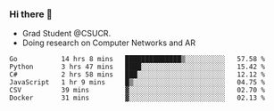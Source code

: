 ### Hi there 👋
- Grad Student @CSUCR. 
- Doing research on Computer Networks and AR
<!--START_SECTION:waka-->

```text
Go           14 hrs 8 mins   ██████████████▒░░░░░░░░░░   57.58 %
Python       3 hrs 47 mins   ████░░░░░░░░░░░░░░░░░░░░░   15.42 %
C#           2 hrs 58 mins   ███░░░░░░░░░░░░░░░░░░░░░░   12.12 %
JavaScript   1 hr 9 mins     █▒░░░░░░░░░░░░░░░░░░░░░░░   04.75 %
CSV          39 mins         ▓░░░░░░░░░░░░░░░░░░░░░░░░   02.70 %
Docker       31 mins         ▓░░░░░░░░░░░░░░░░░░░░░░░░   02.13 %
```

<!--END_SECTION:waka-->
<!--
**jluo117/jluo117** is a ✨ _special_ ✨ repository because its `README.md` (this file) appears on your GitHub profile.

Here are some ideas to get you started:

- 🔭 I’m currently working on ...
- 🌱 I’m currently learning ...
- 👯 I’m looking to collaborate on ...
- 🤔 I’m looking for help with ...
- 💬 Ask me about ...
- 📫 How to reach me: ...
- 😄 Pronouns: ...
- ⚡ Fun fact: ...
-->
